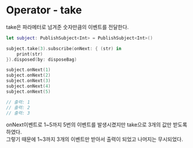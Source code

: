 # Operator - take
take은 파라메터로 넘겨준 숫자만큼의 이벤트를 전달한다.  

```Swift
let subject: PublishSubject<Int> = PublishSubject<Int>()

subject.take(3).subscribe(onNext: { (str) in
    print(str)
}).disposed(by: disposeBag)

subject.onNext(1)
subject.onNext(2)
subject.onNext(3)
subject.onNext(4)
subject.onNext(5)

// 출력: 1
// 출력: 2
// 출력: 3
```
onNext이벤트로 1~5까지 5번의 이벤트를 발생시켰지만 take으로 3개의 값만 받도록 하였다.  
그렇기 때문에 1~3까지 3개의 이벤트만 받아서 출력이 되었고 나머지는 무시되었다.
